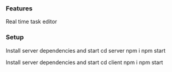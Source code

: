 ### Features

Real time task editor

### Setup

Install server dependencies and start
cd server
npm i
npm start

Install server dependencies and start
cd client
npm i
npm start
